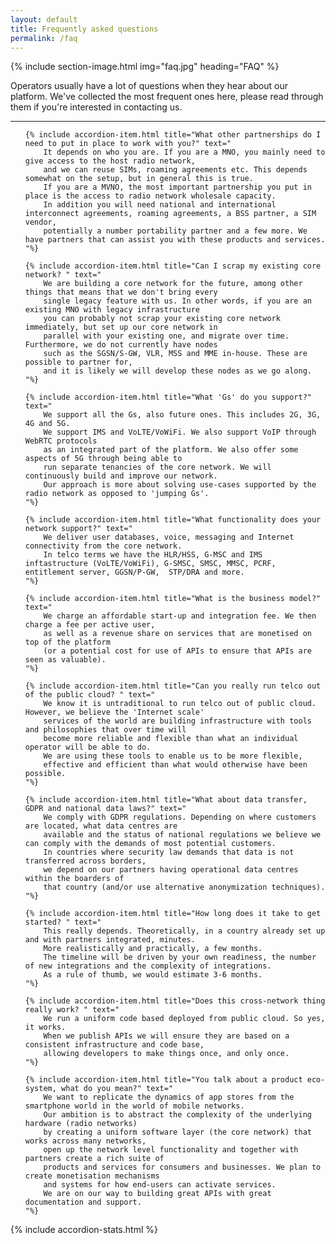 ```yaml
---
layout: default
title: Frequently asked questions
permalink: /faq
---
```


{% include section-image.html img="faq.jpg" heading="FAQ" %}

Operators usually have a lot of questions when they hear about our platform.
We've collected the most frequent ones here, please read through them if you're interested in contacting us.

---

<ul id="faq-acc" uk-accordion class="uk-accordion">

    {% include accordion-item.html title="What other partnerships do I need to put in place to work with you?" text="
        It depends on who you are. If you are a MNO, you mainly need to give access to the host radio network,
        and we can reuse SIMs, roaming agreements etc. This depends somewhat on the setup, but in general this is true.
        If you are a MVNO, the most important partnership you put in place is the access to radio network wholesale capacity.
        In addition you will need national and international interconnect agreements, roaming agreements, a BSS partner, a SIM vendor,
        potentially a number portability partner and a few more. We have partners that can assist you with these products and services.
    "%}

    {% include accordion-item.html title="Can I scrap my existing core network? " text="
        We are building a core network for the future, among other things that means that we don't bring every
        single legacy feature with us. In other words, if you are an existing MNO with legacy infrastructure
        you can probably not scrap your existing core network immediately, but set up our core network in
        parallel with your existing one, and migrate over time. Furthermore, we do not currently have nodes
        such as the SGSN/S-GW, VLR, MSS and MME in-house. These are possible to partner for,
        and it is likely we will develop these nodes as we go along.
    "%}

    {% include accordion-item.html title="What 'Gs' do you support?" text="
        We support all the Gs, also future ones. This includes 2G, 3G, 4G and 5G.
        We support IMS and VoLTE/VoWiFi. We also support VoIP through WebRTC protocols
        as an integrated part of the platform. We also offer some aspects of 5G through being able to
        run separate tenancies of the core network. We will continuously build and improve our network.
        Our approach is more about solving use-cases supported by the radio network as opposed to 'jumping Gs'.
    "%}

    {% include accordion-item.html title="What functionality does your network support?" text="
        We deliver user databases, voice, messaging and Internet connectivity from the core network.
        In telco terms we have the HLR/HSS, G-MSC and IMS inftastructure (VoLTE/VoWiFi), G-SMSC, SMSC, MMSC, PCRF, entitlement server, GGSN/P-GW,  STP/DRA and more.
    "%}

    {% include accordion-item.html title="What is the business model?" text="
        We charge an affordable start-up and integration fee. We then charge a fee per active user,
        as well as a revenue share on services that are monetised on top of the platform
        (or a potential cost for use of APIs to ensure that APIs are seen as valuable).
    "%}

    {% include accordion-item.html title="Can you really run telco out of the public cloud? " text="
        We know it is untraditional to run telco out of public cloud. However, we believe the 'Internet scale'
        services of the world are building infrastructure with tools and philosophies that over time will
        become more reliable and flexible than what an individual operator will be able to do.
        We are using these tools to enable us to be more flexible,
        effective and efficient than what would otherwise have been possible.
    "%}

    {% include accordion-item.html title="What about data transfer, GDPR and national data laws?" text="
        We comply with GDPR regulations. Depending on where customers are located, what data centres are
        available and the status of national regulations we believe we can comply with the demands of most potential customers.
        In countries where security law demands that data is not transferred across borders,
        we depend on our partners having operational data centres within the boarders of
        that country (and/or use alternative anonymization techniques).
    "%}

    {% include accordion-item.html title="How long does it take to get started? " text="
        This really depends. Theoretically, in a country already set up and with partners integrated, minutes.
        More realistically and practically, a few months.
        The timeline will be driven by your own readiness, the number of new integrations and the complexity of integrations.
        As a rule of thumb, we would estimate 3-6 months.
    "%}

    {% include accordion-item.html title="Does this cross-network thing really work? " text="
        We run a uniform code based deployed from public cloud. So yes, it works.
        When we publish APIs we will ensure they are based on a consistent infrastructure and code base,
        allowing developers to make things once, and only once.
    "%}

    {% include accordion-item.html title="You talk about a product eco-system, what do you mean?" text="
        We want to replicate the dynamics of app stores from the smartphone world in the world of mobile networks.
        Our ambition is to abstract the complexity of the underlying hardware (radio networks)
        by creating a uniform software layer (the core network) that works across many networks,
        open up the network level functionality and together with partners create a rich suite of
        products and services for consumers and businesses. We plan to create monetisation mechanisms
        and systems for how end-users can activate services.
        We are on our way to building great APIs with great documentation and support.
    "%}

</ul>

{% include accordion-stats.html %}
